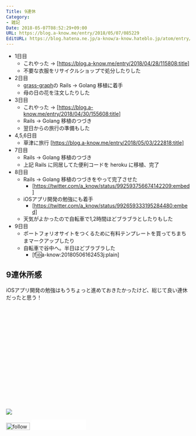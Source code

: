 ```yaml
---
Title: 9連休
Category:
- 雑記
Date: 2018-05-07T08:52:29+09:00
URL: https://blog.a-know.me/entry/2018/05/07/085229
EditURL: https://blog.hatena.ne.jp/a-know/a-know.hateblo.jp/atom/entry/17391345971642224373
---
```


- 1日目
    - これやった -> [https://blog.a-know.me/entry/2018/04/28/115808:title]
    - 不要な衣服をリサイクルショップで処分したりした
- 2日目
    - [grass-graph](https://grass-graph.moshimo.works/)の Rails -> Golang 移植に着手
    - 母の日の花を注文したりした
- 3日目
    - これやった -> [https://blog.a-know.me/entry/2018/04/30/155608:title]
    - Rails -> Golang 移植のつづき
    - 翌日からの旅行の準備もした
- 4,5,6日目
    - 草津に旅行 [https://blog.a-know.me/entry/2018/05/03/222818:title]
- 7日目
    - Rails -> Golang 移植のつづき
    - 上記 Rails に同居してた便利コードを heroku に移植、完了
- 8日目
    - Rails -> Golang 移植のつづきをやって完了させた
        - [https://twitter.com/a_know/status/992593756674142209:embed]
    - iOSアプリ開発の勉強にも着手
        - [https://twitter.com/a_know/status/992659333195284480:embed]
    - 天気がよかったので自転車で1,2時間ほどブラブラとしたりもした
- 9日目
    - ポートフォリオサイトをつくるために有料テンプレートを買ってちまちまマークアップしたり
    - 自転車で谷中へ。半日ほどブラブラした
        - [f:id:a-know:20180506162453j:plain]

## 9連休所感
iOSアプリ開発の勉強はもうちょっと進めておきたかったけど、総じて良い連休だったと思う！


<div>
<br>
<script async src="//pagead2.googlesyndication.com/pagead/js/adsbygoogle.js"></script>
<!-- article-bottom2 -->
<ins class="adsbygoogle"
     style="display:inline-block;width:300px;height:250px"
     data-ad-client="ca-pub-3463034538369189"
     data-ad-slot="5274552934"></ins>
<script>
(adsbygoogle = window.adsbygoogle || []).push({});
</script>

<a href="http://bit.ly/pixe-la" target='blank' rel="nofollow"><img src="https://cdn-ak.f.st-hatena.com/images/fotolife/a/a-know/20170405/20170405220342.png"></a>
<br>
</div>

<div>
<a href='http://cloud.feedly.com/#subscription%2Ffeed%2Fhttp%3A%2F%2Fblog.a-know.me%2Ffeed'  target='blank'><img id='feedlyFollow' src='//s3.feedly.com/img/follows/feedly-follow-rectangle-volume-small_2x.png' alt='follow us in feedly' width='65' height='20'></a>



<iframe src="//blog.hatena.ne.jp/a-know/a-know.hateblo.jp/subscribe/iframe" allowtransparency="true" frameborder="0" scrolling="no" width="150" height="28"></iframe>
</div>


<script src="https://moshi-moshi.moshimo.works/moshimoshi/a_know_blog/2018-05-07-085229?title=9%E9%80%A3%E4%BC%91"></script>
